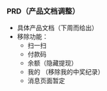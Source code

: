 ### PRD（产品文档调整）
- 具体产品文档（下周而给出）
- 移除功能：
    - 扫一扫
    - 付款码
    - 余额（隐藏提现）
    - 我的 （移除我的中奖纪录）
    - 消息页面暂定